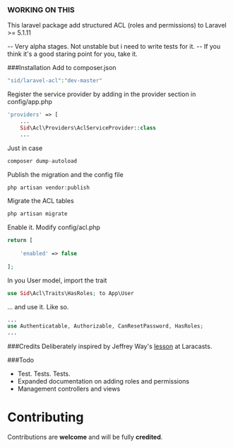 ### WORKING ON THIS

This laravel package add structured ACL (roles and permissions) to Laravel >= 5.1.11

-- Very alpha stages. Not unstable but i need to write tests for it.
-- If you think it's a good staring point for you, take it.


###Installation
Add to composer.json 

```php
"sid/laravel-acl":"dev-master" 
```

Register the service provider by adding in the provider section in config/app.php

```php
'providers' => [
    ...
    Sid\Acl\Providers\AclServiceProvider::class
    ...
```

Just in case

```php
composer dump-autoload
```

Publish the migration and the config file

```php
php artisan vendor:publish
```

Migrate the ACL tables

```php
php artisan migrate
```

Enable it. Modify config/acl.php

```php
return [
    
    'enabled' => false
    
];
```

In you User model, import the trait

```php
use Sid\Acl\Traits\HasRoles; to App\User
```

... and use it. Like so.

```php
...
use Authenticatable, Authorizable, CanResetPassword, HasRoles;
...
```


###Credits
Deliberately inspired by Jeffrey Way's [lesson](https://laracasts.com/series/whats-new-in-laravel-5-1/episodes/16) at Laracasts.

###Todo
- Test. Tests. Tests.
- Expanded documentation on adding roles and permissions
- Management controllers and views

# Contributing

Contributions are **welcome** and will be fully **credited**.
